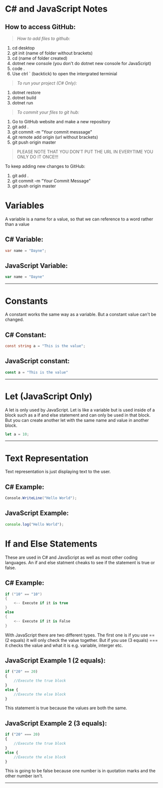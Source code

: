 # C# and JavaScript Notes

How to access GitHub:
---

>*How to add files to github:*
1. cd desktop
2. git init (name of folder without brackets)
3. cd (name of folder created)
4. dotnet new console (you don't do dotnet new console for JavaScript)
5. code .
6. Use ctrl ` (backtick) to open the intergrated terminial

>*To run your project (C# Only):*
1. dotnet restore
2. dotnet build
3. dotnet run

>*To commit your files to git hub:*
1. Go to GitHub website and make a new repository
2. git add .
3. git commit -m "Your commit messsage"
4. git remote add origin (url without brackets)
5. git push origin master

>PLEASE NOTE THAT YOU DON'T PUT THE URL IN EVERYTIME YOU ONLY DO IT ONCE!!!

To keep adding new changes to GitHub:
1. git add .
2. git commit -m "Your Commit Message"
3. git push origin master

# Variables
A variable is a name for a value, so that we can reference to a word rather than a value

C# Variable:
---
```C#
var name = "Dayne";
```
JavaScript Variable:
---
```js
var name = "Dayne"
```
---
# Constants
A constant works the same way as a variable. But a constant value can't be changed.

C# Constant:
---
```C#
const string a = "This is the value";
```
JavaScript constant:
---
```js
const a = "This is the value"
```
---
# Let (JavaScript Only)
A let is only used by JavaScript. Let is like a variable but is used inside of a block such as a if and else statement and can only be used in that block. But you can create another let with the same name and value in another block.

```js
let a = 10;
```
---
# Text Representation
Text representation is just displaying text to the user.

C# Example:
---
```C#
Console.WriteLine("Hello World");
```
JavaScript Example:
---
```js
console.log("Hello World");
```
# If and Else Statements
These are used in C# and JavaScript as well as most other coding languages. An if and else statment cheaks to see if the statement is true or false.

C# Example:
---
```C#
if ("10" == "10")
{
    <-- Execute if it is true
}
else
{
    <-- Execute if it is False
}
```
With JavaScript there are two different types. The first one is if you use == (2 equals) it will only check the value together. But if you use (3 equals) === it checks the value and what it is e.g. variable, interger etc.

JavaScript Example 1 (2 equals):
---
```js
if ("20" == 20)
{
    //Execute the true block  
}
else {
    //Execute the else block
}
```
This statement is true because the values are both the same.

JavaScript Example 2 (3 equals):
---
```js
if ("20" === 20)
{
    //Execute the true block  
}
else {
    //Execute the else block
}
```
This is going to be false because one number is in quotation marks and the other number isn't.

---